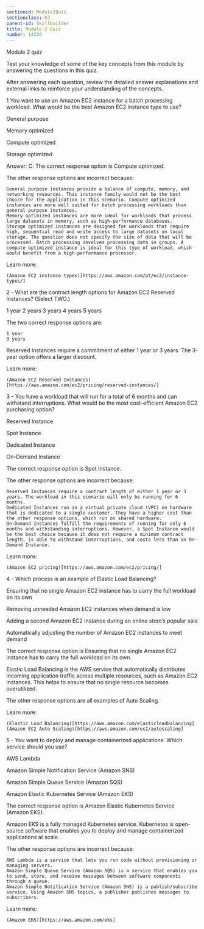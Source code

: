 ```yaml
---
sectionid: Module2Quiz
sectionclass: h3
parent-id: Skillbuilder
title: Module 2 Quiz
number: 14320
---
```



Module 2 quiz

Test your knowledge of some of the key concepts from this module by answering the questions in this quiz.

After answering each question, review the detailed answer explanations and external links to reinforce your understanding of the concepts.

1 You want to use an Amazon EC2 instance for a batch processing workload. What would be the best Amazon EC2 instance type to use?

General purpose

Memory optimized

Compute optimized

Storage optimized

Answer: C: 
The correct response option is Compute optimized.

The other response options are incorrect because:

    General purpose instances provide a balance of compute, memory, and networking resources. This instance family would not be the best choice for the application in this scenario. Compute optimized instances are more well suited for batch processing workloads than general purpose instances.
    Memory optimized instances are more ideal for workloads that process large datasets in memory, such as high-performance databases.
    Storage optimized instances are designed for workloads that require high, sequential read and write access to large datasets on local storage. The question does not specify the size of data that will be processed. Batch processing involves processing data in groups. A compute optimized instance is ideal for this type of workload, which would benefit from a high-performance processor.

Learn more:

    (Amazon EC2 instance types)[https://aws.amazon.com/pt/ec2/instance-types/]


2 - What are the contract length options for Amazon EC2 Reserved Instances? (Select TWO.)

1 year
2 years
3 years
4 years
5 years

The two correct response options are:

    1 year
    3 years

Reserved Instances require a commitment of either 1 year or 3 years. The 3-year option offers a larger discount.


Learn more:

    (Amazon EC2 Reserved Instances)[https://aws.amazon.com/ec2/pricing/reserved-instances/]

3 - You have a workload that will run for a total of 6 months and can withstand interruptions. What would be the most cost-efficient Amazon EC2 purchasing option?

Reserved Instance

Spot Instance

Dedicated Instance

On-Demand Instance

The correct response option is Spot Instance.

 

The other response options are incorrect because:

    Reserved Instances require a contract length of either 1 year or 3 years. The workload in this scenario will only be running for 6 months.
    Dedicated Instances run in a virtual private cloud (VPC) on hardware that is dedicated to a single customer. They have a higher cost than the other response options, which run on shared hardware.
    On-Demand Instances fulfill the requirements of running for only 6 months and withstanding interruptions. However, a Spot Instance would be the best choice because it does not require a minimum contract length, is able to withstand interruptions, and costs less than an On-Demand Instance.

Learn more:

    (Amazon EC2 pricing)[https://aws.amazon.com/ec2/pricing/]

4 - Which process is an example of Elastic Load Balancing?

Ensuring that no single Amazon EC2 instance has to carry the full workload on its own

Removing unneeded Amazon EC2 instances when demand is low

Adding a second Amazon EC2 instance during an online store’s popular sale

Automatically adjusting the number of Amazon EC2 instances to meet demand


The correct response option is Ensuring that no single Amazon EC2 instance has to carry the full workload on its own.

 

Elastic Load Balancing is the AWS service that automatically distributes incoming application traffic across multiple resources, such as Amazon EC2 instances. This helps to ensure that no single resource becomes overutilized.

The other response options are all examples of Auto Scaling.

Learn more:

    (Elastic Load Balancing)[https://aws.amazon.com/elasticloadbalancing]
    (Amazon EC2 Auto Scaling)[https://aws.amazon.com/ec2/autoscaling]

5 - You want to deploy and manage containerized applications. Which service should you use?

AWS Lambda

Amazon Simple Notification Service (Amazon SNS)

Amazon Simple Queue Service (Amazon SQS)

Amazon Elastic Kubernetes Service (Amazon EKS)

The correct response option is Amazon Elastic Kubernetes Service (Amazon EKS).

 

Amazon EKS is a fully managed Kubernetes service. Kubernetes is open-source software that enables you to deploy and manage containerized applications at scale.

 

The other response options are incorrect because:

    AWS Lambda is a service that lets you run code without provisioning or managing servers.
    Amazon Simple Queue Service (Amazon SQS) is a service that enables you to send, store, and receive messages between software components through a queue.
    Amazon Simple Notification Service (Amazon SNS) is a publish/subscribe service. Using Amazon SNS topics, a publisher publishes messages to subscribers.

Learn more:

    (Amazon EKS)[https://aws.amazon.com/eks]